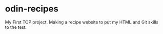 # odin-recipes
My First TOP project. Making a recipe website to put my HTML and Git skills to the test.